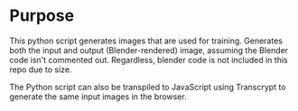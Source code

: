 # Purpose

This python script generates images that are used for training. Generates both
the input and output (Blender-rendered) image, assuming the Blender code isn't
commented out. Regardless, blender code is not included in this repo due to
size.

The Python script can also be transpiled to JavaScript using Transcrypt to
generate the same input images in the browser.